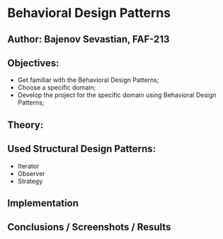 # Behavioral Design Patterns


## Author: Bajenov Sevastian, FAF-213

## Objectives:

* Get familiar with the Behavioral Design Patterns;
* Choose a specific domain;
* Develop the project for the specific domain using Behavioral Design Patterns;

## Theory:


## Used Structural Design Patterns:

* Iterator
* Observer
* Strategy

## Implementation


## Conclusions / Screenshots / Results 